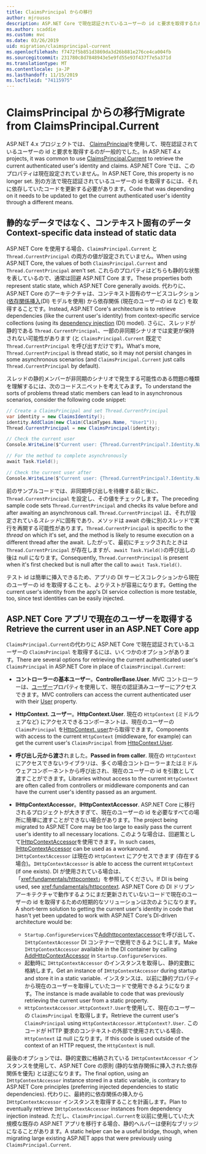 ```yaml
---
title: ClaimsPrincipal からの移行
author: mjrousos
description: ASP.NET Core で現在認証されているユーザーの id と要求を取得するために、ClaimsPrincipal から移行する方法について説明します。
ms.author: scaddie
ms.custom: mvc
ms.date: 03/26/2019
uid: migration/claimsprincipal-current
ms.openlocfilehash: f7472f5b851d3869da3d26b881e276ce4ca004fb
ms.sourcegitcommit: 231780c8d7848943e5e9fd55e93f437f7e5a371d
ms.translationtype: MT
ms.contentlocale: ja-JP
ms.lasthandoff: 11/15/2019
ms.locfileid: "74115975"
---
```

# <a name="migrate-from-claimsprincipalcurrent"></a><span data-ttu-id="e4031-103">ClaimsPrincipal からの移行</span><span class="sxs-lookup"><span data-stu-id="e4031-103">Migrate from ClaimsPrincipal.Current</span></span>

<span data-ttu-id="e4031-104">ASP.NET 4.x プロジェクトでは、 [ClaimsPrincipal](/dotnet/api/system.security.claims.claimsprincipal.current)を使用して、現在認証されているユーザーの id と要求を取得するのが一般的でした。</span><span class="sxs-lookup"><span data-stu-id="e4031-104">In ASP.NET 4.x projects, it was common to use [ClaimsPrincipal.Current](/dotnet/api/system.security.claims.claimsprincipal.current) to retrieve the current authenticated user's identity and claims.</span></span> <span data-ttu-id="e4031-105">ASP.NET Core では、このプロパティは現在設定されていません。</span><span class="sxs-lookup"><span data-stu-id="e4031-105">In ASP.NET Core, this property is no longer set.</span></span> <span data-ttu-id="e4031-106">別の方法で現在認証されているユーザーの id を取得するには、それに依存していたコードを更新する必要があります。</span><span class="sxs-lookup"><span data-stu-id="e4031-106">Code that was depending on it needs to be updated to get the current authenticated user's identity through a different means.</span></span>

## <a name="context-specific-data-instead-of-static-data"></a><span data-ttu-id="e4031-107">静的なデータではなく、コンテキスト固有のデータ</span><span class="sxs-lookup"><span data-stu-id="e4031-107">Context-specific data instead of static data</span></span>

<span data-ttu-id="e4031-108">ASP.NET Core を使用する場合、`ClaimsPrincipal.Current` と `Thread.CurrentPrincipal` の両方の値が設定されていません。</span><span class="sxs-lookup"><span data-stu-id="e4031-108">When using ASP.NET Core, the values of both `ClaimsPrincipal.Current` and `Thread.CurrentPrincipal` aren't set.</span></span> <span data-ttu-id="e4031-109">これらのプロパティはどちらも静的な状態を表しているので、通常は回避 ASP.NET Core ます。</span><span class="sxs-lookup"><span data-stu-id="e4031-109">These properties both represent static state, which ASP.NET Core generally avoids.</span></span> <span data-ttu-id="e4031-110">代わりに、ASP.NET Core のアーキテクチャは、コンテキスト固有のサービスコレクション ([依存関係挿入](xref:fundamentals/dependency-injection)(DI) モデルを使用) から依存関係 (現在のユーザーの id など) を取得することです。</span><span class="sxs-lookup"><span data-stu-id="e4031-110">Instead, ASP.NET Core's architecture is to retrieve dependencies (like the current user's identity) from context-specific service collections (using its [dependency injection](xref:fundamentals/dependency-injection) (DI) model).</span></span> <span data-ttu-id="e4031-111">さらに、スレッドが静的である `Thread.CurrentPrincipal`、一部の非同期シナリオでは変更が保持されない可能性があります (と `ClaimsPrincipal.Current` 既定で `Thread.CurrentPrincipal` を呼び出すだけです)。</span><span class="sxs-lookup"><span data-stu-id="e4031-111">What's more, `Thread.CurrentPrincipal` is thread static, so it may not persist changes in some asynchronous scenarios (and `ClaimsPrincipal.Current` just calls `Thread.CurrentPrincipal` by default).</span></span>

<span data-ttu-id="e4031-112">スレッドの静的メンバーが非同期のシナリオで発生する可能性のある問題の種類を理解するには、次のコードスニペットを考えてみます。</span><span class="sxs-lookup"><span data-stu-id="e4031-112">To understand the sorts of problems thread static members can lead to in asynchronous scenarios, consider the following code snippet:</span></span>

```csharp
// Create a ClaimsPrincipal and set Thread.CurrentPrincipal
var identity = new ClaimsIdentity();
identity.AddClaim(new Claim(ClaimTypes.Name, "User1"));
Thread.CurrentPrincipal = new ClaimsPrincipal(identity);

// Check the current user
Console.WriteLine($"Current user: {Thread.CurrentPrincipal?.Identity.Name}");

// For the method to complete asynchronously
await Task.Yield();

// Check the current user after
Console.WriteLine($"Current user: {Thread.CurrentPrincipal?.Identity.Name}");
```

<span data-ttu-id="e4031-113">前のサンプルコードでは、非同期呼び出しを待機する前と後に、`Thread.CurrentPrincipal` を設定し、その値をチェックします。</span><span class="sxs-lookup"><span data-stu-id="e4031-113">The preceding sample code sets `Thread.CurrentPrincipal` and checks its value before and after awaiting an asynchronous call.</span></span> <span data-ttu-id="e4031-114">`Thread.CurrentPrincipal` は、それが設定されている*スレッド*に固有であり、メソッドは await の後に別のスレッドで実行を再開する可能性があります。</span><span class="sxs-lookup"><span data-stu-id="e4031-114">`Thread.CurrentPrincipal` is specific to the *thread* on which it's set, and the method is likely to resume execution on a different thread after the await.</span></span> <span data-ttu-id="e4031-115">したがって、最初にチェックされたときは `Thread.CurrentPrincipal` が存在しますが、`await Task.Yield()`の呼び出しの後は null になります。</span><span class="sxs-lookup"><span data-stu-id="e4031-115">Consequently, `Thread.CurrentPrincipal` is present when it's first checked but is null after the call to `await Task.Yield()`.</span></span>

<span data-ttu-id="e4031-116">テスト id は簡単に挿入できるため、アプリの DI サービスコレクションから現在のユーザーの id を取得することも、よりテストが容易になります。</span><span class="sxs-lookup"><span data-stu-id="e4031-116">Getting the current user's identity from the app's DI service collection is more testable, too, since test identities can be easily injected.</span></span>

## <a name="retrieve-the-current-user-in-an-aspnet-core-app"></a><span data-ttu-id="e4031-117">ASP.NET Core アプリで現在のユーザーを取得する</span><span class="sxs-lookup"><span data-stu-id="e4031-117">Retrieve the current user in an ASP.NET Core app</span></span>

<span data-ttu-id="e4031-118">`ClaimsPrincipal.Current`の代わりに ASP.NET Core で現在認証されているユーザーの `ClaimsPrincipal` を取得するには、いくつかのオプションがあります。</span><span class="sxs-lookup"><span data-stu-id="e4031-118">There are several options for retrieving the current authenticated user's `ClaimsPrincipal` in ASP.NET Core in place of `ClaimsPrincipal.Current`:</span></span>

* <span data-ttu-id="e4031-119">**コントローラーの基本ユーザー**。</span><span class="sxs-lookup"><span data-stu-id="e4031-119">**ControllerBase.User**.</span></span> <span data-ttu-id="e4031-120">MVC コントローラーは、[ユーザー](/dotnet/api/microsoft.aspnetcore.mvc.controllerbase.user)プロパティを使用して、現在の認証済みユーザーにアクセスできます。</span><span class="sxs-lookup"><span data-stu-id="e4031-120">MVC controllers can access the current authenticated user with their [User](/dotnet/api/microsoft.aspnetcore.mvc.controllerbase.user) property.</span></span>
* <span data-ttu-id="e4031-121">**HttpContext. ユーザー**。</span><span class="sxs-lookup"><span data-stu-id="e4031-121">**HttpContext.User**.</span></span> <span data-ttu-id="e4031-122">現在の `HttpContext` (ミドルウェアなど) にアクセスできるコンポーネントは、現在のユーザーの `ClaimsPrincipal` を[HttpContext. user](/dotnet/api/microsoft.aspnetcore.http.httpcontext.user)から取得できます。</span><span class="sxs-lookup"><span data-stu-id="e4031-122">Components with access to the current `HttpContext` (middleware, for example) can get the current user's `ClaimsPrincipal` from [HttpContext.User](/dotnet/api/microsoft.aspnetcore.http.httpcontext.user).</span></span>
* <span data-ttu-id="e4031-123">**呼び出し元から渡さ**れました。</span><span class="sxs-lookup"><span data-stu-id="e4031-123">**Passed in from caller**.</span></span> <span data-ttu-id="e4031-124">現在の `HttpContext` にアクセスできないライブラリは、多くの場合コントローラーまたはミドルウェアコンポーネントから呼び出され、現在のユーザーの id を引数として渡すことができます。</span><span class="sxs-lookup"><span data-stu-id="e4031-124">Libraries without access to the current `HttpContext` are often called from controllers or middleware components and can have the current user's identity passed as an argument.</span></span>
* <span data-ttu-id="e4031-125">**IHttpContextAccessor**。</span><span class="sxs-lookup"><span data-stu-id="e4031-125">**IHttpContextAccessor**.</span></span> <span data-ttu-id="e4031-126">ASP.NET Core に移行されるプロジェクトが大きすぎて、現在のユーザーの id を必要なすべての場所に簡単に渡すことができない場合があります。</span><span class="sxs-lookup"><span data-stu-id="e4031-126">The project being migrated to ASP.NET Core may be too large to easily pass the current user's identity to all necessary locations.</span></span> <span data-ttu-id="e4031-127">このような場合は、回避策として[IHttpContextAccessor](/dotnet/api/microsoft.aspnetcore.http.ihttpcontextaccessor)を使用できます。</span><span class="sxs-lookup"><span data-stu-id="e4031-127">In such cases, [IHttpContextAccessor](/dotnet/api/microsoft.aspnetcore.http.ihttpcontextaccessor) can be used as a workaround.</span></span> <span data-ttu-id="e4031-128">`IHttpContextAccessor` は現在の `HttpContext` にアクセスできます (存在する場合)。</span><span class="sxs-lookup"><span data-stu-id="e4031-128">`IHttpContextAccessor` is able to access the current `HttpContext` (if one exists).</span></span> <span data-ttu-id="e4031-129">DI が使用されている場合は、「<xref:fundamentals/httpcontext>」を参照してください。</span><span class="sxs-lookup"><span data-stu-id="e4031-129">If DI is being used, see <xref:fundamentals/httpcontext>.</span></span> <span data-ttu-id="e4031-130">ASP.NET Core の DI ドリブンアーキテクチャで動作するようにまだ更新されていないコードで現在のユーザーの id を取得するための短期的なソリューションは次のようになります。</span><span class="sxs-lookup"><span data-stu-id="e4031-130">A short-term solution to getting the current user's identity in code that hasn't yet been updated to work with ASP.NET Core's DI-driven architecture would be:</span></span>

  * <span data-ttu-id="e4031-131">`Startup.ConfigureServices`で[Addhttpcontextaccessor](https://github.com/aspnet/Hosting/issues/793)を呼び出して、`IHttpContextAccessor` DI コンテナーで使用できるようにします。</span><span class="sxs-lookup"><span data-stu-id="e4031-131">Make `IHttpContextAccessor` available in the DI container by calling [AddHttpContextAccessor](https://github.com/aspnet/Hosting/issues/793) in `Startup.ConfigureServices`.</span></span>
  * <span data-ttu-id="e4031-132">起動時に `IHttpContextAccessor` のインスタンスを取得し、静的変数に格納します。</span><span class="sxs-lookup"><span data-stu-id="e4031-132">Get an instance of `IHttpContextAccessor` during startup and store it in a static variable.</span></span> <span data-ttu-id="e4031-133">インスタンスは、以前に静的プロパティから現在のユーザーを取得していたコードで使用できるようになります。</span><span class="sxs-lookup"><span data-stu-id="e4031-133">The instance is made available to code that was previously retrieving the current user from a static property.</span></span>
  * <span data-ttu-id="e4031-134">`HttpContextAccessor.HttpContext?.User`を使用して、現在のユーザーの `ClaimsPrincipal` を取得します。</span><span class="sxs-lookup"><span data-stu-id="e4031-134">Retrieve the current user's `ClaimsPrincipal` using `HttpContextAccessor.HttpContext?.User`.</span></span> <span data-ttu-id="e4031-135">このコードが HTTP 要求のコンテキストの外部で使用されている場合、`HttpContext` は null になります。</span><span class="sxs-lookup"><span data-stu-id="e4031-135">If this code is used outside of the context of an HTTP request, the `HttpContext` is null.</span></span>

<span data-ttu-id="e4031-136">最後のオプションでは、静的変数に格納されている `IHttpContextAccessor` インスタンスを使用して、ASP.NET Core の原則 (静的な依存関係に挿入された依存関係を優先) とは逆になります。</span><span class="sxs-lookup"><span data-stu-id="e4031-136">The final option, using an `IHttpContextAccessor` instance stored in a static variable, is contrary to ASP.NET Core principles (preferring injected dependencies to static dependencies).</span></span> <span data-ttu-id="e4031-137">代わりに、最終的に依存関係の挿入から `IHttpContextAccessor` インスタンスを取得することを計画します。</span><span class="sxs-lookup"><span data-stu-id="e4031-137">Plan to eventually retrieve `IHttpContextAccessor` instances from dependency injection instead.</span></span> <span data-ttu-id="e4031-138">ただし、`ClaimsPrincipal.Current`を以前に使用していた大規模な既存の ASP.NET アプリを移行する場合、静的ヘルパーは便利なブリッジになることがあります。</span><span class="sxs-lookup"><span data-stu-id="e4031-138">A static helper can be a useful bridge, though, when migrating large existing ASP.NET apps that were previously using `ClaimsPrincipal.Current`.</span></span>
